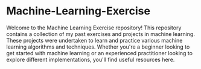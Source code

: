 # Machine-Learning-Exercise

Welcome to the Machine Learning Exercise repository! This repository contains a collection of my past exercises and projects in machine learning. These projects were undertaken to learn and practice various machine learning algorithms and techniques. Whether you're a beginner looking to get started with machine learning or an experienced practitioner looking to explore different implementations, you'll find useful resources here.


